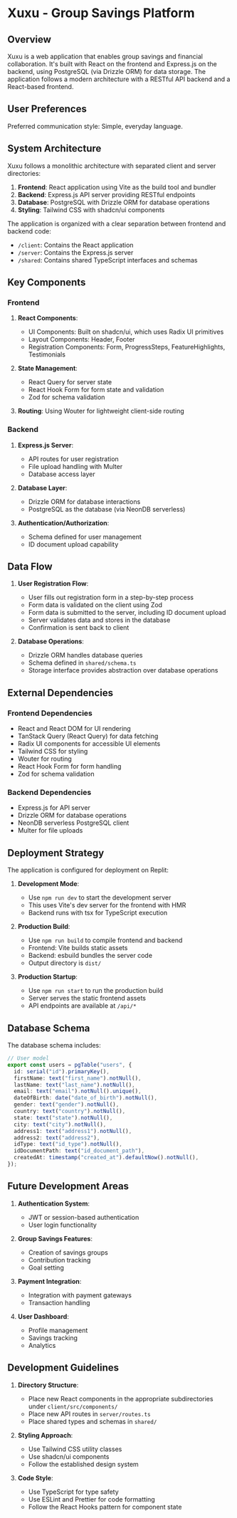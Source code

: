 # Xuxu - Group Savings Platform

## Overview

Xuxu is a web application that enables group savings and financial collaboration. It's built with React on the frontend and Express.js on the backend, using PostgreSQL (via Drizzle ORM) for data storage. The application follows a modern architecture with a RESTful API backend and a React-based frontend.

## User Preferences

Preferred communication style: Simple, everyday language.

## System Architecture

Xuxu follows a monolithic architecture with separated client and server directories:

1. **Frontend**: React application using Vite as the build tool and bundler
2. **Backend**: Express.js API server providing RESTful endpoints
3. **Database**: PostgreSQL with Drizzle ORM for database operations
4. **Styling**: Tailwind CSS with shadcn/ui components

The application is organized with a clear separation between frontend and backend code:
- `/client`: Contains the React application
- `/server`: Contains the Express.js server
- `/shared`: Contains shared TypeScript interfaces and schemas

## Key Components

### Frontend

1. **React Components**:
   - UI Components: Built on shadcn/ui, which uses Radix UI primitives
   - Layout Components: Header, Footer
   - Registration Components: Form, ProgressSteps, FeatureHighlights, Testimonials

2. **State Management**:
   - React Query for server state
   - React Hook Form for form state and validation
   - Zod for schema validation

3. **Routing**: Using Wouter for lightweight client-side routing

### Backend

1. **Express.js Server**:
   - API routes for user registration
   - File upload handling with Multer
   - Database access layer

2. **Database Layer**:
   - Drizzle ORM for database interactions
   - PostgreSQL as the database (via NeonDB serverless)

3. **Authentication/Authorization**:
   - Schema defined for user management
   - ID document upload capability

## Data Flow

1. **User Registration Flow**:
   - User fills out registration form in a step-by-step process
   - Form data is validated on the client using Zod
   - Form data is submitted to the server, including ID document upload
   - Server validates data and stores in the database
   - Confirmation is sent back to client

2. **Database Operations**:
   - Drizzle ORM handles database queries
   - Schema defined in `shared/schema.ts`
   - Storage interface provides abstraction over database operations

## External Dependencies

### Frontend Dependencies
- React and React DOM for UI rendering
- TanStack Query (React Query) for data fetching
- Radix UI components for accessible UI elements
- Tailwind CSS for styling
- Wouter for routing
- React Hook Form for form handling
- Zod for schema validation

### Backend Dependencies
- Express.js for API server
- Drizzle ORM for database operations
- NeonDB serverless PostgreSQL client
- Multer for file uploads

## Deployment Strategy

The application is configured for deployment on Replit:

1. **Development Mode**:
   - Use `npm run dev` to start the development server
   - This uses Vite's dev server for the frontend with HMR
   - Backend runs with tsx for TypeScript execution

2. **Production Build**:
   - Use `npm run build` to compile frontend and backend
   - Frontend: Vite builds static assets
   - Backend: esbuild bundles the server code
   - Output directory is `dist/`

3. **Production Startup**:
   - Use `npm run start` to run the production build
   - Server serves the static frontend assets
   - API endpoints are available at `/api/*`

## Database Schema

The database schema includes:

```typescript
// User model
export const users = pgTable("users", {
  id: serial("id").primaryKey(),
  firstName: text("first_name").notNull(),
  lastName: text("last_name").notNull(),
  email: text("email").notNull().unique(),
  dateOfBirth: date("date_of_birth").notNull(),
  gender: text("gender").notNull(),
  country: text("country").notNull(),
  state: text("state").notNull(),
  city: text("city").notNull(),
  address1: text("address1").notNull(),
  address2: text("address2"),
  idType: text("id_type").notNull(),
  idDocumentPath: text("id_document_path"),
  createdAt: timestamp("created_at").defaultNow().notNull(),
});
```

## Future Development Areas

1. **Authentication System**:
   - JWT or session-based authentication
   - User login functionality

2. **Group Savings Features**:
   - Creation of savings groups
   - Contribution tracking
   - Goal setting

3. **Payment Integration**:
   - Integration with payment gateways
   - Transaction handling

4. **User Dashboard**:
   - Profile management
   - Savings tracking
   - Analytics

## Development Guidelines

1. **Directory Structure**:
   - Place new React components in the appropriate subdirectories under `client/src/components/`
   - Place new API routes in `server/routes.ts`
   - Place shared types and schemas in `shared/`

2. **Styling Approach**:
   - Use Tailwind CSS utility classes
   - Use shadcn/ui components
   - Follow the established design system

3. **Code Style**:
   - Use TypeScript for type safety
   - Use ESLint and Prettier for code formatting
   - Follow the React Hooks pattern for component state